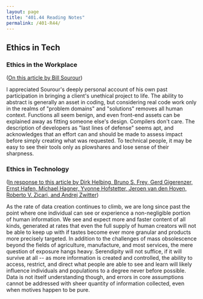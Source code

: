 ```yaml
---
layout: page
title: "401.44 Reading Notes"
permalink: /401-R44/
---
```


## Ethics in Tech

### Ethics in the Workplace

([On this article by Bill Sourour](https://www.freecodecamp.org/news/the-code-im-still-ashamed-of-e4c021dff55e))

I appreciated Sourour's deeply personal account of his own past participation in bringing a client's unethical project to life. The ability to abstract is generally an asset in coding, but considering real code work only in the realms of "problem domains" and "solutions" removes all human context. Functions all seem benign, and even front-end assets can be explained away as fitting someone else's design. Compilers don't care. The description of developers as "last lines of defense" seems apt, and acknowledges that an effort can and should be made to assess impact before simply creating what was requested. To technical people, it may be easy to see their tools only as plowshares and lose sense of their sharpness.

### Ethics in Technology

([In response to this article by Dirk Helbing, Bruno S. Frey, Gerd Gigerenzer, Ernst Hafen, Michael Hagner, Yvonne Hofstetter, Jeroen van den Hoven, Roberto V. Zicari, and Andrej Zwitter](https://www.scientificamerican.com/article/will-democracy-survive-big-data-and-artificial-intelligence/))

As the rate of data creation continues to climb, we are long since past the point where one individual can see or experience a non-negligible portion of human information. We see and expect more and faster content of all kinds, generated at rates that even the full supply of human creators will not be able to keep up with if tastes become ever more granular and products more precisely targeted. In addition to the challenges of mass obsolescence beyond the fields of agriculture, manufacture, and most services, the mere question of exposure hangs heavy. Serendipity will not suffice, if it will survive at all -- as more information is created and controlled, the ability to access, restrict, and direct what people are able to see and learn will likely influence individuals and populations to a degree never before possible. Data is not itself understanding though, and errors in core assumptions cannot be addressed with sheer quantity of information collected, even when motives happen to be pure.
